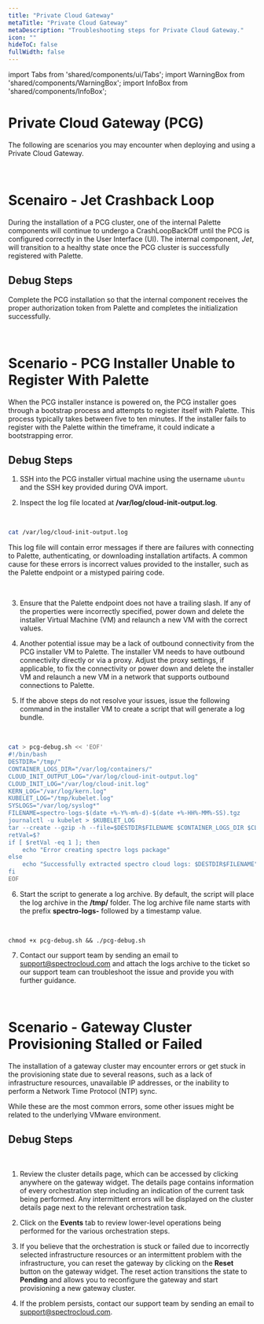 ```yaml
---
title: "Private Cloud Gateway"
metaTitle: "Private Cloud Gateway"
metaDescription: "Troubleshooting steps for Private Cloud Gateway."
icon: ""
hideToC: false
fullWidth: false
---
```


import Tabs from 'shared/components/ui/Tabs';
import WarningBox from 'shared/components/WarningBox';
import InfoBox from 'shared/components/InfoBox';


# Private Cloud Gateway (PCG)

The following are scenarios you may encounter when deploying and using a Private Cloud Gateway.

<br />


# Scenairo - Jet Crashback Loop

During the installation of a PCG cluster, one of the internal Palette components will continue to undergo a CrashLoopBackOff until the PCG is configured correctly in the User Interface (UI). The internal component, *Jet*, will transition to a healthy state once the PCG cluster is successfully registered with Palette.

## Debug Steps

Complete the PCG installation so that the internal component receives the proper authorization token from Palette and completes the initialization successfully.

<br />

# Scenario - PCG Installer Unable to Register With Palette

When the PCG installer instance is powered on, the PCG installer goes through a bootstrap process and attempts to register itself with Palette. This process typically takes between five to ten minutes. If the installer fails to register with the Palette within the timeframe, it could indicate a bootstrapping error.

## Debug Steps


1. SSH into the PCG installer virtual machine using the username `ubuntu` and the SSH key provided during OVA import.


2. Inspect the log file located at **/var/log/cloud-init-output.log**. 

  <br />

  ```bash
  cat /var/log/cloud-init-output.log
  ```

  This log file will contain error messages if there are failures with connecting to Palette, authenticating, or downloading installation artifacts. A common cause for these errors is incorrect values provided to the installer, such as the Palette endpoint or a mistyped pairing code.

<br />

3. Ensure that the Palette endpoint does not have a trailing slash. If any of the properties were incorrectly specified, power down and delete the installer Virtual Machine (VM) and relaunch a new VM with the correct values.


4. Another potential issue may be a lack of outbound connectivity from the PCG installer VM to Palette. The installer VM needs to have outbound connectivity directly or via a proxy. Adjust the proxy settings, if applicable, to fix the connectivity or power down and delete the installer VM and relaunch a new VM  in a network that supports outbound connections to Palette.


5. If the above steps do not resolve your issues, issue the following command in the installer VM to create a script that will generate a log bundle.  

  <br />

  ``` bash
  cat > pcg-debug.sh << 'EOF'
  #!/bin/bash
  DESTDIR="/tmp/"
  CONTAINER_LOGS_DIR="/var/log/containers/"
  CLOUD_INIT_OUTPUT_LOG="/var/log/cloud-init-output.log"
  CLOUD_INIT_LOG="/var/log/cloud-init.log"
  KERN_LOG="/var/log/kern.log"
  KUBELET_LOG="/tmp/kubelet.log"
  SYSLOGS="/var/log/syslog*"
  FILENAME=spectro-logs-$(date +%-Y%-m%-d)-$(date +%-HH%-MM%-SS).tgz
  journalctl -u kubelet > $KUBELET_LOG
  tar --create --gzip -h --file=$DESTDIR$FILENAME $CONTAINER_LOGS_DIR $CLOUD_INIT_LOG $CLOUD_INIT_OUTPUT_LOG $KERN_LOG $KUBELET_LOG $SYSLOGS
  retVal=$?
  if [ $retVal -eq 1 ]; then
      echo "Error creating spectro logs package"
  else
      echo "Successfully extracted spectro cloud logs: $DESTDIR$FILENAME"
  fi
  EOF
  ```



6. Start the script to generate a log archive. By default, the script will place the log archive in the **/tmp/** folder. The log archive file name starts with the prefix **spectro-logs-** followed by a timestamp value.

  <br />

  ```shell
  chmod +x pcg-debug.sh && ./pcg-debug.sh
  ```

7. Contact our support team by sending an email to [support@spectrocloud.com](mailto:support@spectrocloud.com) and attach the logs archive to the ticket so our support team can troubleshoot the issue and provide you with further guidance.

<br />

# Scenario - Gateway Cluster Provisioning Stalled or Failed

The installation of a gateway cluster may encounter errors or get stuck in the provisioning state due to several reasons, such as a lack of infrastructure resources, unavailable IP addresses, or the inability to perform a Network Time Protocol (NTP) sync.

While these are the most common errors, some other issues might be related to the underlying VMware environment. 

## Debug Steps

<br />

1. Review the cluster details page, which can be accessed by clicking anywhere on the gateway widget. The details page contains information of every orchestration step including an indication of the current task being performed. Any intermittent errors will be displayed on the cluster details page next to the relevant orchestration task. 


2. Click on the **Events** tab to review lower-level operations being performed for the various orchestration steps.


3. If you believe that the orchestration is stuck or failed due to incorrectly selected infrastructure resources or an intermittent problem with the infrastructure, you can reset the gateway by clicking on the **Reset** button on the gateway widget. The reset action transitions the state to **Pending** and allows you to reconfigure the gateway and start provisioning a new gateway cluster.



4. If the problem persists, contact our support team by sending an email to [support@spectrocloud.com](mailto:support@spectrocloud.com).
<br />